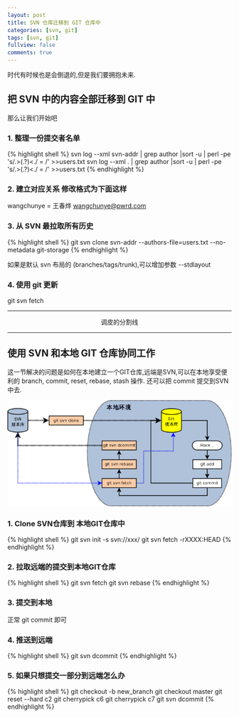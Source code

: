 ```yaml
---
layout: post
title: SVN 仓库迁移到 GIT 仓库中
categories: [svn, git]
tags: [svn, git]
fullview: false
comments: true
---
```


时代有时候也是会倒退的,但是我们要拥抱未来.

## 把 SVN 中的内容全部迁移到 GIT 中

那么让我们开始吧

### 1. 整理一份提交者名单
{% highlight shell %}
svn log --xml svn-addr | grep author |sort -u | perl -pe 's/.>(.?)<./ = /' >>users.txt
svn log --xml . | grep author |sort -u | perl -pe 's/.>(.?)<./ = /' >>users.txt
{% endhighlight %}

### 2. 建立对应关系 修改格式为下面这样
wangchunye = 王春烨 <wangchunye@pwrd.com>

### 3. 从 SVN 最拉取所有历史
{% highlight shell %}
git svn clone svn-addr --authors-file=users.txt --no-metadata git-storage
{% endhighlight %}

如果是默认 svn 布局的 (branches/tags/trunk),可以增加参数 --stdlayout

### 4. 使用 git 更新
git svn fetch


---
<center>调皮的分割线</center>

---

## 使用 SVN 和本地 GIT 仓库协同工作

这一节解决的问题是如何在本地建立一个GIT仓库,远端是SVN,可以在本地享受便利的 branch, commit, reset, rebase, stash 操作. 还可以把 commit 提交到SVN中去.

![git-svn](/assets/image/git-svn-workflow.png)

### 1. Clone SVN仓库到 本地GIT仓库中

{% highlight shell %}
git svn init -s svn://xxx/
git svn fetch -rXXXX:HEAD
{% endhighlight %}

### 2. 拉取远端的提交到本地GIT仓库

{% highlight shell %}
git svn fetch
git svn rebase
{% endhighlight %}

### 3. 提交到本地

正常 git commit 即可

### 4. 推送到远端

{% highlight shell %}
git svn dcommit
{% endhighlight %}

### 5. 如果只想提交一部分到远端怎么办

{% highlight shell %}
git checkout -b new_branch
git checkout master
git reset --hard c2
git cherrypick c6
git cherrypick c7
git svn dcommit
{% endhighlight %}


